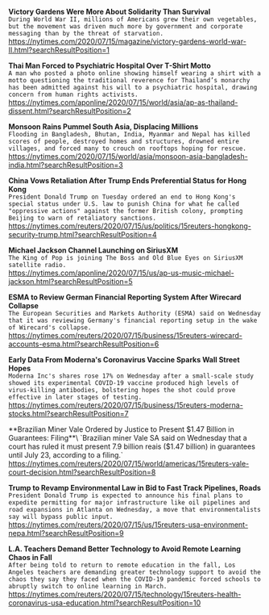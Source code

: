 **Victory Gardens Were More About Solidarity Than Survival**\
`During World War II, millions of Americans grew their own vegetables, but the movement was driven much more by government and corporate messaging than by the threat of starvation.`\
https://nytimes.com/2020/07/15/magazine/victory-gardens-world-war-II.html?searchResultPosition=1

**Thai Man Forced to Psychiatric Hospital Over T-Shirt Motto**\
`A man who posted a photo online showing himself wearing a shirt with a motto questioning the traditional reverence for Thailand’s monarchy has been admitted against his will to a psychiatric hospital, drawing concern from human rights activists.`\
https://nytimes.com/aponline/2020/07/15/world/asia/ap-as-thailand-dissent.html?searchResultPosition=2

**Monsoon Rains Pummel South Asia, Displacing Millions**\
`Flooding in Bangladesh, Bhutan, India, Myanmar and Nepal has killed scores of people, destroyed homes and structures, drowned entire villages, and forced many to crouch on rooftops hoping for rescue.`\
https://nytimes.com/2020/07/15/world/asia/monsoon-asia-bangladesh-india.html?searchResultPosition=3

**China Vows Retaliation After Trump Ends Preferential Status for Hong Kong**\
`President Donald Trump on Tuesday ordered an end to Hong Kong's special status under U.S. law to punish China for what he called "oppressive actions" against the former British colony, prompting Beijing to warn of retaliatory sanctions.`\
https://nytimes.com/reuters/2020/07/15/us/politics/15reuters-hongkong-security-trump.html?searchResultPosition=4

**Michael Jackson Channel Launching on SiriusXM**\
`The King of Pop is joining The Boss and Old Blue Eyes on SiriusXM satellite radio.`\
https://nytimes.com/aponline/2020/07/15/us/ap-us-music-michael-jackson.html?searchResultPosition=5

**ESMA to Review German Financial Reporting System After Wirecard Collapse**\
`The European Securities and Markets Authority (ESMA) said on Wednesday that it was reviewing Germany's financial reporting setup in the wake of Wirecard's collapse.`\
https://nytimes.com/reuters/2020/07/15/business/15reuters-wirecard-accounts-esma.html?searchResultPosition=6

**Early Data From Moderna's Coronavirus Vaccine Sparks Wall Street Hopes**\
`Moderna Inc's shares rose 17% on Wednesday after a small-scale study showed its experimental COVID-19 vaccine produced high levels of virus-killing antibodies, bolstering hopes the shot could prove effective in later stages of testing. `\
https://nytimes.com/reuters/2020/07/15/business/15reuters-moderna-stocks.html?searchResultPosition=7

**Brazilian Miner Vale Ordered by Justice to Present $1.47 Billion in Guarantees: Filing**\
`Brazilian miner Vale SA said on Wednesday that a court has ruled it must present 7.9 billion reais ($1.47 billion) in guarantees until July 23, according to a filing.`\
https://nytimes.com/reuters/2020/07/15/world/americas/15reuters-vale-court-decision.html?searchResultPosition=8

**Trump to Revamp Environmental Law in Bid to Fast Track Pipelines, Roads**\
`President Donald Trump is expected to announce his final plans to expedite permitting for major infrastructure like oil pipelines and road expansions in Atlanta on Wednesday, a move that environmentalists say will bypass public input.`\
https://nytimes.com/reuters/2020/07/15/us/15reuters-usa-environment-nepa.html?searchResultPosition=9

**L.A. Teachers Demand Better Technology to Avoid Remote Learning Chaos in Fall**\
`After being told to return to remote education in the fall, Los Angeles teachers are demanding greater technology support to avoid the chaos they say they faced when the COVID-19 pandemic forced schools to abruptly switch to online learning in March.  `\
https://nytimes.com/reuters/2020/07/15/technology/15reuters-health-coronavirus-usa-education.html?searchResultPosition=10

